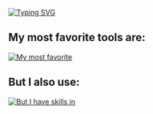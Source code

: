 [![Typing SVG](https://readme-typing-svg.demolab.com?font=Fira+Code&size=28&pause=1000&color=5498A9&vCenter=true&random=false&width=435&lines=Hello!+%F0%9F%91%8B+;My+name+is+Anastasia++%F0%9F%91%A9;%F0%9F%92%BB++Fullstack+web+developer;Located+in+Almere%2C+NL++%F0%9F%87%B3%F0%9F%87%B1)](https://git.io/typing-svg)

## My most favorite tools are:

[![My most favorite](https://skillicons.dev/icons?i=nextjs,tailwind,prisma)](https://skillicons.dev) 

## But I also use:

[![But I have skills in](https://skillicons.dev/icons?i=js,html,css,js,react,ts,figma,git,mongodb,mysql,sqlite,supabase,redux,sass,materialui )](https://skillicons.dev)
<!--START_SECTION:readme-info-->
<!--END_SECTION:readme-info-->

<!--START_SECTION_PROFILE_VIEWS:readme-info-->
<!--END_SECTION_PROFILE_VIEWS:readme-info-->

<!--START_SECTION_LINES_OF_CODE:readme-info-->
<!--END_SECTION_LINES_OF_CODE:readme-info-->

<!--START_CONTRIBUTIONS:readme-info-->
<!--END_CONTRIBUTIONS:readme-info-->

<!--START_SECTION_DAILY_COMMIT:readme-info-->
<!--END_SECTION_DAILY_COMMIT:readme-info-->

<!--START_SECTION_WEEKLY_COMMIT:readme-info-->
<!--END_SECTION_WEEKLY_COMMIT:readme-info-->

<!--START_SECTION_LANGUAGE:readme-info-->
<!--END_SECTION_LANGUAGE:readme-info-->



